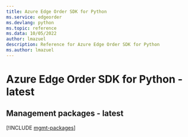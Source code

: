 ```yaml
---
title: Azure Edge Order SDK for Python
ms.service: edgeorder
ms.devlang: python
ms.topic: reference
ms.data: 10/05/2022
author: lmazuel
description: Reference for Azure Edge Order SDK for Python
ms.author: lmazuel
---
```

# Azure Edge Order SDK for Python - latest

## Management packages - latest
[!INCLUDE [mgmt-packages](edge-order-mgmt-index.md)]